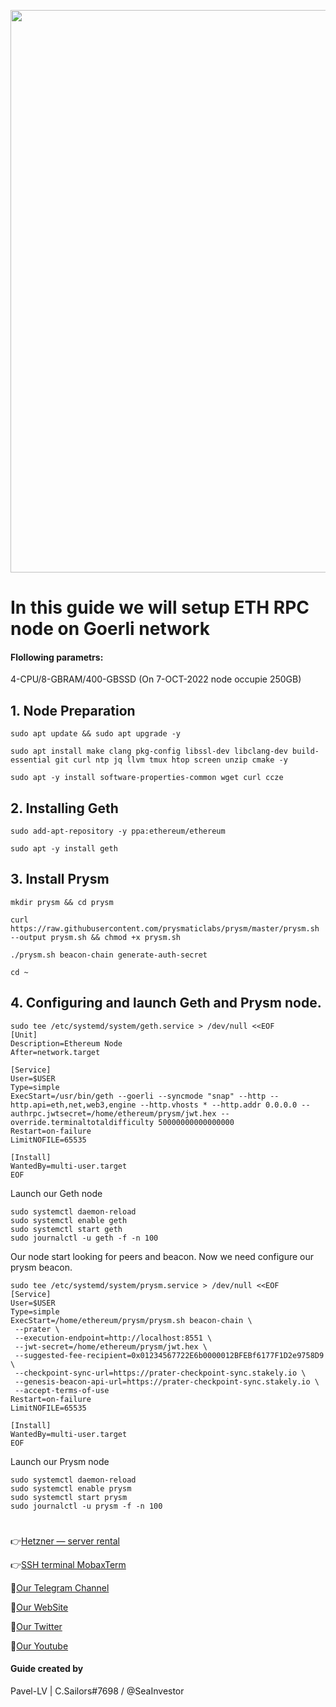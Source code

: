 <p align="center">
 <img src="https://i.postimg.cc/L8DRwBr1/Ethereum-1.jpg"width="900"/></a>
</p>

# In this guide we will setup ETH RPC node on Goerli network

#### Flollowing parametrs:

4-CPU/8-GBRAM/400-GBSSD (On 7-OCT-2022 node occupie 250GB)

## 1. Node Preparation
```
sudo apt update && sudo apt upgrade -y
```
```
sudo apt install make clang pkg-config libssl-dev libclang-dev build-essential git curl ntp jq llvm tmux htop screen unzip cmake -y
```
```
sudo apt -y install software-properties-common wget curl ccze
```
## 2. Installing Geth
```
sudo add-apt-repository -y ppa:ethereum/ethereum
```
```
sudo apt -y install geth
```
## 3. Install Prysm
```
mkdir prysm && cd prysm
```
```
curl https://raw.githubusercontent.com/prysmaticlabs/prysm/master/prysm.sh --output prysm.sh && chmod +x prysm.sh
```
```
./prysm.sh beacon-chain generate-auth-secret
```
```
cd ~
```
## 4. Configuring and launch Geth and Prysm node.
```
sudo tee /etc/systemd/system/geth.service > /dev/null <<EOF
[Unit]
Description=Ethereum Node
After=network.target

[Service]
User=$USER
Type=simple
ExecStart=/usr/bin/geth --goerli --syncmode "snap" --http --http.api=eth,net,web3,engine --http.vhosts * --http.addr 0.0.0.0 --authrpc.jwtsecret=/home/ethereum/prysm/jwt.hex --override.terminaltotaldifficulty 50000000000000000
Restart=on-failure
LimitNOFILE=65535

[Install]
WantedBy=multi-user.target
EOF
```
Launch our Geth node
```
sudo systemctl daemon-reload
sudo systemctl enable geth
sudo systemctl start geth
sudo journalctl -u geth -f -n 100
```
Our node start looking for peers and beacon. Now we need configure our prysm beacon.
```
sudo tee /etc/systemd/system/prysm.service > /dev/null <<EOF
[Service]
User=$USER
Type=simple
ExecStart=/home/ethereum/prysm/prysm.sh beacon-chain \
 --prater \ 
 --execution-endpoint=http://localhost:8551 \ 
 --jwt-secret=/home/ethereum/prysm/jwt.hex \
 --suggested-fee-recipient=0x01234567722E6b0000012BFEBf6177F1D2e9758D9 \ 
 --checkpoint-sync-url=https://prater-checkpoint-sync.stakely.io \
 --genesis-beacon-api-url=https://prater-checkpoint-sync.stakely.io \
 --accept-terms-of-use
Restart=on-failure
LimitNOFILE=65535

[Install]
WantedBy=multi-user.target
EOF
```
Launch our Prysm node
```
sudo systemctl daemon-reload
sudo systemctl enable prysm
sudo systemctl start prysm
sudo journalctl -u prysm -f -n 100
```

#

👉[Hetzner — server rental](https://hetzner.cloud/?ref=NY9VHC3PPsL0)

👉[SSH terminal MobaxTerm](https://mobaxterm.mobatek.net/download.html)

🔰[Our Telegram Channel](https://t.me/CryptoSailorsAnn)

🔰[Our WebSite](cryptosailors.tech)

🔰[Our Twitter](https://twitter.com/Crypto_Sailors)

🔰[Our Youtube](https://www.youtube.com/@CryptoSailors)

#### Guide created by 
Pavel-LV | C.Sailors#7698 / @SeaInvestor


